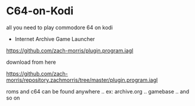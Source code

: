 # C64-on-Kodi

all you need to play commodore 64 on kodi 


+ Internet Archive Game Launcher

https://github.com/zach-morris/plugin.program.iagl

download from here

https://github.com/zach-morris/repository.zachmorris/tree/master/plugin.program.iagl

roms and c64 can be found anywhere .. ex: archive.org .. gamebase .. and so on
